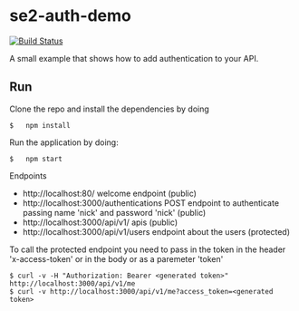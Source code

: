 # se2-auth-demo

[![Build Status](https://travis-ci.com/jorgeramirez/se2-auth-demo.svg?branch=master)](https://travis-ci.com/jorgeramirez/se2-auth-demo)

A small example that shows how to add authentication to your API.

## Run

Clone the repo and install the dependencies by doing

```
$   npm install
```

Run the application by doing:

```
$   npm start
```

Endpoints

- http://localhost:80/ welcome endpoint (public)
- http://localhost:3000/authentications POST endpoint to authenticate passing name 'nick' and password 'nick' (public)
- http://localhost:3000/api/v1/ apis (public)
- http://localhost:3000/api/v1/users endpoint about the users (protected)

To call the protected endpoint you need to pass in the token in the header 'x-access-token' or in the body or as a paremeter 'token'

```
$ curl -v -H "Authorization: Bearer <generated token>" http://localhost:3000/api/v1/me
$ curl -v http://localhost:3000/api/v1/me?access_token=<generated token>
```
